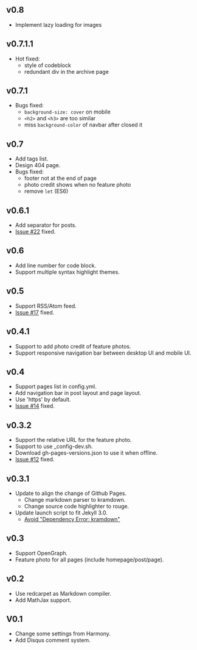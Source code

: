 ## v0.8
- Implement lazy loading for images

## v0.7.1.1
- Hot fixed:
  - style of codeblock
  - redundant div in the archive page

## v0.7.1
- Bugs fixed:
  - `background-size: cover` on mobile
  - `<h2>` and `<h3>` are too similar
  - miss `background-color` of navbar after closed it

## v0.7
- Add tags list.
- Design 404 page.
- Bugs fixed:
  - footer not at the end of page
  - photo credit shows when no feature photo
  - remove `let` (ES6)

## v0.6.1
- Add separator for posts.
- [Issue #22](https://github.com/KuoE0/harmono/issues/22) fixed.

## v0.6
- Add line number for code block.
- Support multiple syntax highlight themes.

## v0.5

- Support RSS/Atom feed.
- [Issue #17](https://github.com/KuoE0/harmono/issues/17) fixed.

## v0.4.1

- Support to add photo credit of feature photos.
- Support responsive navigation bar between desktop UI and mobile UI.

## v0.4

- Support pages list in config.yml.
- Add navigation bar in post layout and page layout.
- Use 'https' by default.
- [Issue #14](https://github.com/KuoE0/harmono/issues/14) fixed.

## v0.3.2

- Support the relative URL for the feature photo.
- Support to use \_config-dev.sh.
- Download gh-pages-versions.json to use it when offline.
- [Issue #12](https://github.com/KuoE0/harmono/issues/12) fixed.

## v0.3.1

- Update to align the change of Github Pages.
  - Change markdown parser to kramdown.
  - Change source code highlighter to rouge.
- Update launch script to fit Jekyll 3.0.
  - [Avoid "Dependency Error: kramdown"](http://blog.csdn.net/simple_the_best/article/details/50639842)

## v0.3

- Support OpenGraph.
- Feature photo for all pages (include homepage/post/page).

## v0.2

- Use redcarpet as Markdown compiler.
- Add MathJax support.

## V0.1

- Change some settings from Harmony.
- Add Disqus comment system.
